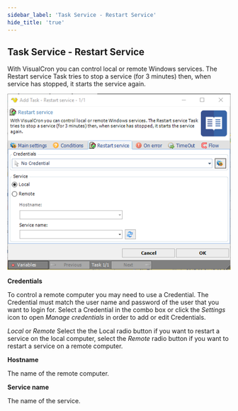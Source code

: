 ```yaml
---
sidebar_label: 'Task Service - Restart Service'
hide_title: 'true'
---
```


## Task Service - Restart Service

With VisualCron you can control local or remote Windows services. The Restart service Task tries to stop a service (for 3 minutes) then, when service has stopped, it starts the service again.

![](../../../../../static/img/taskservicerestartservice.png)

**Credentials**

To control a remote computer you may need to use a Credential. The Credential must match the user name and password of the user that you want to login for. Select a Credential in the combo box or click the *Settings* icon to open *Manage credentials* in order to add or edit Credentials.
 
*Local* or *Remote* Select the the Local radio button if you want to restart a service on the local computer, select the *Remote* radio button if you want to restart a service on a remote computer.
 
**Hostname**

The name of the remote computer.
 
**Service name**

The name of the service.
